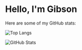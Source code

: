 # Hello, I'm Gibson

Here are some of my GitHub stats:

![Top Langs](https://github-readme-stats.vercel.app/api/top-langs/?username=GibsonCoutoDev&layout=compact&theme=dark&hide_border=true)


![GitHub Stats](https://github-readme-stats.vercel.app/api?username=GibsonCoutoDev&show_icons=true&hide_border=true&count_private=true&theme=dark)
